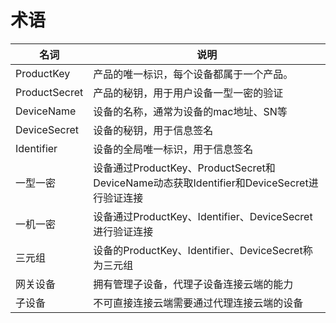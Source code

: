 # 术语

| **名词**      | **说明**                                                     |
| ------------- | ------------------------------------------------------------ |
| ProductKey    | 产品的唯一标识，每个设备都属于一个产品。                                               |
| ProductSecret | 产品的秘钥，用于用户设备一型一密的验证                       |
| DeviceName    | 设备的名称，通常为设备的mac地址、SN等                    |
| DeviceSecret  | 设备的秘钥，用于信息签名                                 |
| Identifier    | 设备的全局唯一标识，用于信息签名                         |
| 一型一密      | 设备通过ProductKey、ProductSecret和DeviceName动态获取Identifier和DeviceSecret进行验证连接 |
| 一机一密      | 设备通过ProductKey、Identifier、DeviceSecret进行验证连接     |
| 三元组        | 设备的ProductKey、Identifier、DeviceSecret称为三元组         |
| 网关设备      | 拥有管理子设备，代理子设备连接云端的能力     |
| 子设备       | 不可直接连接云端需要通过代理连接云端的设备        |

